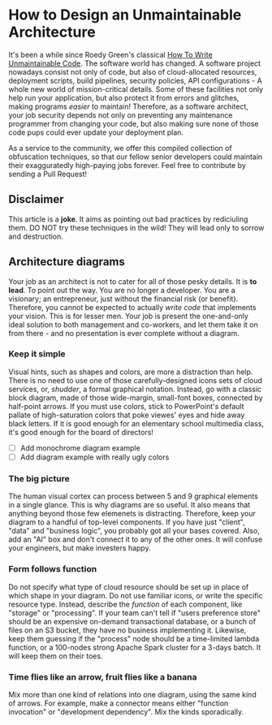 # How to Design an Unmaintainable Architecture

It's been a while since Roedy Green's classical [How To Write Unmaintainable Code](https://www.mindprod.com/jgloss/unmain.html).
The software world has changed. A software project nowadays consist not only of code, but also of cloud-allocated resources,
deployment scripts, build pipelines, security policies, API configurations - A whole new world of mission-critical details.
Some of these facilities not only help run your application, but also protect it from errors and glitches, 
making programs *easier* to maintain! Therefore, as a software architect, your job security depends not only on preventing any
maintenance programmer from changing your code, but also making sure none of those code pups could ever update your deployment plan.

As a service to the community, we offer this compiled collection of obfuscation techniques, so that our fellow senior developers could
maintain their exagguratedly high-paying jobs forever. Feel free to contribute by sending a Pull Request!

## Disclaimer
This article is a **joke**. It aims as pointing out bad practices by rediciuling them. 
DO NOT try these techniques in the wild! They will lead only to sorrow and destruction.

## Architecture diagrams
Your job as an architect is not to cater for all of those pesky details. It is **to lead**. To point out the way.
You are no longer a developer. You are a visionary; an entrepreneur, just without the financial risk (or benefit).
Therefore, you cannot be expected to actually *write code* that implements your vision. This is for lesser men.
Your job is present the one-and-only ideal solution to both management and co-workers, and let them take it on from there - 
and no presentation is ever complete without a diagram.

### Keep it simple
Visual hints, such as shapes and colors, are more a distraction than help. There is no need to use one of those carefully-designed
icons sets of cloud services, or, *shudder*, a formal graphical notation. Instead, go with a classic block diagram, made of those 
wide-margin, small-font boxes, connected by half-point arrows. If you must use colors, stick to PowerPoint's default pallate of
high-saturation colors that poke viewes' eyes and hide away black letters. 
If it is good enough for an elementary school multimedia class, it's good enough for the board of directors!

- [ ] Add monochrome diagram example
- [ ] Add diagram example with really ugly colors

### The big picture
The human visual cortex can process between 5 and 9 graphical elements in a single glance. This is why diagrams are so useful.
It also means that anything beyond those few elemenets is distracting. Therefore, keep your diagram to a handful of top-level
components. If you have just "client", "data" and "business logic", you probably got all your bases covered.
Also, add an "AI" box and don't connect it to any of the other ones. It will confuse your engineers, but make investers happy.

### Form follows function
Do not specify what type of cloud resource should be set up in place of which shape in your diagram. 
Do not use familiar icons, or write the specific resource type. Instead, describe the *function* of each component,
like "storage" or "processing".
If your team can't tell if "users preference store" should be an expensive on-demand transactional database, 
or a bunch of files on an S3 bucket, they have no business implementing it.
Likewise, keep them guessing if the "process" node should be a time-limited lambda function, or a 100-nodes strong Apache Spark
cluster for a 3-days batch. It will keep them on their toes.

### Time flies like an arrow, fruit flies like a banana
Mix more than one kind of relations into one diagram, using the same kind of arrows. 
For example, make a connector means either "function invocation" or "development dependency". Mix the kinds sporadically.
